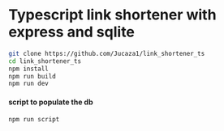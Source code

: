 # Typescript link shortener with express and sqlite
```sh
git clone https://github.com/Jucaza1/link_shortener_ts
cd link_shortener_ts
npm install
npm run build
npm run dev
```
#### script to populate the db
```sh
npm run script
```
